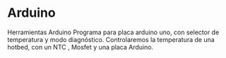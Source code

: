 # Arduino
Herramientas Arduino
Programa para placa arduino uno, con selector de temperatura y modo diagnóstico.
Controlaremos la temperatura de una hotbed, con un NTC , Mosfet y una placa Arduino.  
